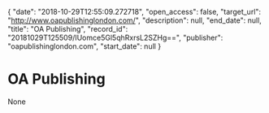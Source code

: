 {
  "date": "2018-10-29T12:55:09.272718", 
  "open_access": false, 
  "target_url": "http://www.oapublishinglondon.com/", 
  "description": null, 
  "end_date": null, 
  "title": "OA Publishing", 
  "record_id": "20181029T125509/IUomce5Gl5qhRxrsL2SZHg==", 
  "publisher": "oapublishinglondon.com", 
  "start_date": null
}

# OA Publishing

None